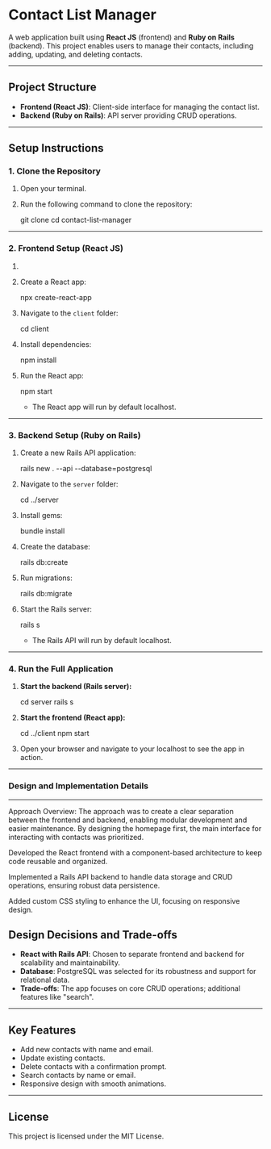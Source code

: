 
# Contact List Manager

A web application built using **React JS** (frontend) and **Ruby on Rails** (backend). 
This project enables users to manage their contacts, including adding, updating, and deleting contacts.

---

## **Project Structure**

- **Frontend (React JS)**: Client-side interface for managing the contact list.
- **Backend (Ruby on Rails)**: API server providing CRUD operations.

---

## **Setup Instructions**

### **1. Clone the Repository**

1. Open your terminal.
2. Run the following command to clone the repository:
   
   git clone <repository-url>
   cd contact-list-manager
   

---

### **2. Frontend Setup (React JS)**

1.
1. Create a React app:
   
   npx create-react-app 
   
2. Navigate to the `client` folder:
   
   cd client

3. Install dependencies:
   
   npm install
  
4. Run the React app:
  
   npm start
 
   - The React app will run by default localhost.

---

### **3. Backend Setup (Ruby on Rails)**



1. Create a new Rails API application:
   
   rails new . --api --database=postgresql
   
2. Navigate to the `server` folder:
  
   cd ../server
 
3. Install gems:
  
   bundle install
  
4. Create the database:
  
   rails db:create
 
5. Run migrations:
  
   rails db:migrate
  
6. Start the Rails server:
 
   rails s

   - The Rails API will run by default localhost.

---

### **4. Run the Full Application**

1. **Start the backend (Rails server):**
  
   cd server
   rails s
   
2. **Start the frontend (React app):**

   cd ../client
   npm start

3. Open your browser and navigate to your localhost to see the app in action.

---

### Design and Implementation Details

---
Approach Overview: The approach was to create a clear separation between the frontend and backend, enabling modular development and easier maintenance. By designing the homepage first, the main interface for interacting with contacts was prioritized.

Developed the React frontend with a component-based architecture to keep code reusable and organized.

Implemented a Rails API backend to handle data storage and CRUD operations, ensuring robust data persistence.

Added custom CSS styling to enhance the UI, focusing on responsive design.
## **Design Decisions and Trade-offs**

- **React with Rails API**: Chosen to separate frontend and backend for scalability and maintainability.
- **Database**: PostgreSQL was selected for its robustness and support for relational data.
- **Trade-offs**: The app focuses on core CRUD operations; additional features like "search". 

---

## **Key Features**

- Add new contacts with name and email.
- Update existing contacts.
- Delete contacts with a confirmation prompt.
- Search contacts by name or email.
- Responsive design with smooth animations.

---

## **License**

This project is licensed under the MIT License.


